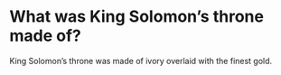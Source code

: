 # What was King Solomon’s throne made of?

King Solomon’s throne was made of ivory overlaid with the finest gold.
